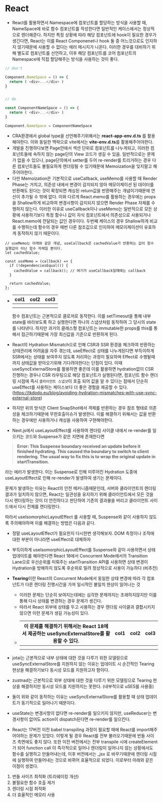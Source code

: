 # React

- React를 활용하면서 Namespace에 컴포넌트를 할당하는 방식을 사용할 때, NameSpace에 바로 함수 컴포넌트를 작성한다면 일반적인 케이스에서는 정상적으로 렌더해준다. 하지만 특정 상황에 따라 해당 컴포넌트에 hook이 필요한 경우가 생긴다면, React는 이를 React Componenet나 hook 둘 중 어느것으로도 인지하지 않기때문에 사용할 수 없다는 에러 메시지가 나온다. 이러한 경우를 대비하기 위해 별도로 컴포넌트를 선언하고, 이후 해당 컴포넌트를 코어 컴포넌트의 Namespace에 직접 할당해주는 방식을 사용하는 것이 좋다.

```typescript
// don't

Component.NameSpace = () => {
  return ( <div>...</div> )
}


// do

const ComponentNameSpace = () => {
  return ( <div>...</div> )
}

Component.NameSpace = ComponentNameSpace
```

- CRA환경에서 global type을 선언해주기위해서는 **react-app-env.d.ts** 를 활용해야한다. 이와 동일한 맥락으로 vite에서는 **vite-env.d.ts**를 활용해주어야한다.
- 개발을 진행하다보면 Page안에서 섹션 단위로 컴포넌트를 나누게되고, 이러한 컴포넌트들에 속하지 않는 page단의 View 코드가 생길 수 있음. 일반적으로는 문제가 없을 수 있으나, page단의에서 setter를 두어 re-render를 트리거하는 경우 다른 컴포넌트들도 불필요하게 렌더링될 수 있기때문에 Memoization을 잊지말고 해주어야한다.
- 다만 Memoization은 기본적으로 useCallback, useMemo를 사용할 때 Render Phase는 거치고, 의존성 내에서 변경이 감지되지 않아 메모이제이션 된 데이터를 반환해도 된다는 것이 확정되면 캐싱된 return값을 반환해주는 개념이기때문에 연산이 추가될 수 밖에 없다. 이와 다르게 React.memo를 활용하는 경우에는 props을 Shallow하게 비교하여 변경사항이 감지되지 않으면 Render Phase 자체를 수행하지 않는다. 이러한 이유로 useCallback이나 useMemo는 일반적으로 모든 상황에 사용하기보다 특정 함수나 값이 자식 컴포넌트에서 의존성으로 사용되거나 React.memo에 전달되는 값인 경우이다. 두번째 케이스의 경우 Shallow하게 비교를 수행하는데 함수의 경우 매번 다른 참조값으로 인지하여 메모이제이션이 유효하게 동작하지 않기 때문이다.

```
// useMemo는 아래와 같은 개념, useCallback은 cachedValue가 반환하는 값이 함수 실행값이 아닌 함수 자체일 뿐이다.
let cachedValue;

const useMemo = (callback) => {
  if (!dependenciesEqual()) {
    cachedValue = callback(); // 여기가 useCallback일때에는 callback
  }

  return cachedValue;
};
```

- | col1 | col2 | col3 |
  | ---- | ---- | ---- |
  |      |      |      |
  |      |      |      |

  함수 컴포넌트는 근본적으로 클로저로 동작한다. 이를 setTimeout을 통해 내부 state를 바라보도록 하고 실행한다면 하나의 스냅샷처럼 동작하여 그 당시의 state를 나타낸다. 하지만 과거의 클래스형 컴포넌트는 immutable한 props를 this를 통해서 접근하기때문에 가장 최신값을 기준으로 반환하게 된다.

- React의 Hydration Mismatch으로 인해 CSR과 SSR 환경을 체크하여 반환하는 상태관리에 어려움을 자주 겪는데, useEffect로 상태를 나누게된다면 부득이하게 SSR에서는 상태를 보여주지 않도록 처리하는 과정이 필요하며 Effect로 수행될때까지 상태값을 받아오기위해 기다려야한다는 단점이 있다. 이때 useSyncExternalStore를 활용하면 좋은데 이를 활용하면 hydration없이 CSR 진행하는 경우나 CSR 라우팅으로 해당 컴포넌트가 실행된다면, 컴포넌트 함수 랜더링 시점에 즉시 `클라이언트 스냅샷`이 호출 되어 값을 알 수 있다는 점에서 단순히 useEffect를 사용하는 케이스보다 더 좋은 경험을 제공할 수 있다. (https://tkdodo.eu/blog/avoiding-hydration-mismatches-with-use-sync-external-store)
- 하지만 위의 방식은 Client SnapShot에서 객체를 반환하는 경우 참조 형태로 의존성을 체크하기때문에 무한호출이슈가 발생한다. 이를 해결하기 위해서는 값을 반환하는 경우에만 사용하거나 캐싱을 사용하여 구현해야한다.
- Next.js에서 useLayoutEffect를 사용하여 렌더링 사이클 내에서 re-render를 일으키는 코드와 Suspense가 같은 지면에 존재한다면

> **Error: This Suspense boundary received an update before it finished hydrating. This caused the boundary to switch to client rendering. The usual way to fix this is to wrap the original update in startTransition.**

라는 에러가 발생한다. 이는 Suspense로 인해 미루어진 Hydration 도중에 useLayoutEffect로 인해 re-render가 발생하여 생기는 문제이다.

문제가 발생하는 이유는 React의 안전 메커니즘때문인데, 서버와 클라이언트의 렌더링 결과가 일치하지 않으면, React는 일관성을 유지하기 위해 클라이언트에서 모든 것을 다시 렌더링하는 것이 더 안전하다고 판단하여 기존의 결과물을 버리고 클라이언트 사이드에서 다시 전체를 렌더링한다.

따라서 useIsomorphicLayoutEffect 를 사용할 때, Suspense와 같이 사용하지 않도록 주의해야하며 이를 해결하는 방법은 다음과 같다.

- 정말 useLayoutEffect가 필요한지 다시한번 생각해보자. DOM 측정이나 조작에 대한 부분이 아니라면 useEffect로 대체하자
- 부득이하게 useIsomorphicLayoutEffect를 Suspense와 같이 사용하면서 상태 업데이트를 해야한다면 React 18에서 Concurrent Mode에서의 Transition Lane으로 우선순위를 미뤄주는 startTransition API를 사용하면 상태 변경이 Hydration을 방해하지 않도록 후순위로 밀려 정상적으로 사용이 가능하다 (비추천)

- **Tearing**이란 React의 Concurrent Mode에서 동일한 상태 변경에 따라 각 컴포넌트가 다른 렌더링 진행시간을 가져 일시적인 불일치 현상이 일어나는 것

  - 이러한 문제는 단순히 보여지는데에는 심각한 문제까지는 초래하지않지만 이를 통해 다시 상태를 변경하는 경우 문제가 생긴다.
  - 따라서 React 외부에 상태를 두고 사용하는 경우 렌더링 사이클과 결합시키지 않으면 이런 문제가 생길 가능성이 있다.
  - | 이 문제를 해결하기 위해서는 React 18에서 제공하는 useSyncExternalStore를 활용할 수 있다. | col1 | col2 | col3 |
    | ---------------------------------------------------------------------------------------- | ---- | ---- | ---- |
    |                                                                                          |      |      |
    |                                                                                          |      |      |

- jotai는 근본적으로 내부 상태에 대한 것을 다루기 위한 모델링으로 useSyncExternalStore를 지원하지 않는 이유는 업데이트 시 순간적인 Tearing현상을 해결하기보다 동시성 모드를 지원하고자 함이다.

- zustnad는 근본적으로 외부 상태에 대한 것을 다루기 위한 모델링으로 Tearing 현상을 해결하지만 동시성 모드를 지원하지는 못한다. (내부적으로 uSES를 사용중)

- 둘이 위와 같이 동작하는 이유는 useSyncExternalStore를 활용할 때 상태 업데이트가 동기적으로 일어나기 때문이다.

- useState는 변경사항이 없다면 re-render를 일으키지 않지만, useReducer는 변경사항이 없어도 action이 dispatch된다면 re-render를 일으킨다.

- React는 17버전 이전 babel transpiling 과정이 필요할 때에 React를 import해주어야하는 문제가 있었다. 이렇게 될 경우 React를 전부 불러오기때문에 번들 사이즈 측면에도 좋지 않다. 또한 이전 버전에서는 전부 transpile 시에 createElement가 되어 function call 이 즉각적으로 일어나 렌더링이 일어나지 않는 상황에서도 함수를 실행하고 만들어내는데, 이후 버전에서는 \_jsx 로 바꾸기때문에 렌더링 시점에 실행하여 만들어내는 것으로 바뀌어 효율적으로 되었다. 이로부터 아래와 같은 이점이 생겼다.

1. 번들 사이즈 최적화 (트리쉐이킹 개선)
2. 불필요한 함수 호출 제거
3. 렌더링 시점 최적화
4. 더 효율적인 메모리 사용
